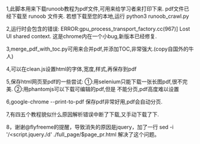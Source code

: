1,此脚本用来下载runoob教程为pdf文件,可用来给学习者来打印下来.
  pdf文件已经下载至 runoob 文件夹.
  若想下载至您的本地,运行
      python3 runoob_crawl.py

2,运行时会包含的错误:
    ERROR:gpu_process_transport_factory.cc(967)] Lost UI shared context.
这是chrome内在一个小bug,新版本已经修复.

3,merge_pdf_with_toc.py可用来合并pdf,并添加TOC,非常强大.(copy自国外的牛人)

4,可以在clean.js设置html的字体,宽度,样式,再保存到pdf

5,保存html网页至pdf的一些尝试:
         ①:用selenium只能下载一张长图pdf,很不完美.
         ②:用phantomjs可以下载可编辑的pdf,但是 不能分页,pdf高度难以设置

6,google-chrome --print-to-pdf 保存pdf非常好用,pdf会自动分页.

7,有四五个教程貌似什么原因解析错误中断了下载,又手动下载了下.

8，谢谢@flyfreeme的提醒，导致消失的原因是jquery，加了一行
sed -i '/<script.jquery.</script>/d' ./full_page/$page_pr.html
解决了这个问题。




